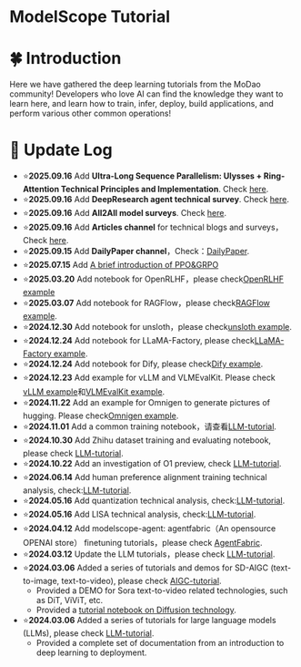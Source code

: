 # ModelScope Tutorial

# 🍀 Introduction

Here we have gathered the deep learning tutorials from the MoDao community! Developers who love AI can find the knowledge they want to learn here, and learn how to train, infer, deploy, build applications, and perform various other common operations!

# 🌿 Update Log
- ⭐️**2025.09.16** Add **Ultra-Long Sequence Parallelism: Ulysses + Ring-Attention Technical Principles and Implementation**. Check [here](Blogs/Articles/Ulysses_Ring_Attention/report_en.md).
- ⭐️**2025.09.16** Add **DeepResearch agent technical survey**. Check [here](Blogs/Articles/Deep-Research-Survey/report_en.md).
- ⭐️**2025.09.16** Add **All2All model surveys**. Check [here](Blogs/Articles/All2All-Survey/report_en.md).
- ⭐️**2025.09.16** Add **Articles channel** for technical blogs and surveys，Check [here](Blogs/Articles).
- ⭐️**2025.09.15** Add **DailyPaper channel**，Check：[DailyPaper](Blogs/DailyPaper/README.md).
- ⭐️**2025.07.15** Add [A brief introduction of PPO&GRPO](./LLM-tutorial/S.PPO和GRPO.md)
- ⭐️**2025.03.20** Add notebook for OpenRLHF，please check[OpenRLHF example](./LLM-tutorial/notebook/OpenRLHF.ipynb)
- ⭐️**2025.03.07** Add notebook for RAGFlow，please check[RAGFlow example](./LLM-tutorial/notebook/RAGFlow.ipynb).
- ⭐️**2024.12.30** Add notebook for unsloth，please check[unsloth example](./LLM-tutorial/notebook/unsloth.ipynb).
- ⭐️**2024.12.24** Add notebook for LLaMA-Factory, please check[LLaMA-Factory example](./LLM-tutorial/notebook/llama-factory.ipynb).
- ⭐️**2024.12.24** Add notebook for Dify, please check[Dify example](./LLM-tutorial/notebook/dify.ipynb).
- ⭐️**2024.12.23** Add example for vLLM and VLMEvalKit. Please check [vLLM example](./LLM-tutorial/notebook/vllm.ipynb)和[VLMEvalKit example](./LLM-tutorial/notebook/VLMEvalKit多模态模型评估.ipynb).
- ⭐️**2024.11.22** Add an example for Omnigen to generate pictures of hugging. Please check[Omnigen example](./AIGC-tutorial/notebook/Omnigen_demo.ipynb).
- ⭐️**2024.11.01** Add a common training notebook，请查看[LLM-tutorial](./LLM-tutorial/notebook/训练.ipynb).
- ⭐️**2024.10.30** Add Zhihu dataset training and evaluating notebook, please check [LLM-tutorial](./LLM-tutorial/notebook/全流程知乎数据集训练.ipynb).
- ⭐️**2024.10.22** Add an investigation of O1 preview, check [LLM-tutorial](./LLM-tutorial/从%20OpenAI-O1%20看大模型的复杂推理能力.md).
- ⭐️**2024.06.14** Add human preference alignment training technical analysis, check:[LLM-tutorial](./LLM-tutorial/M.人类偏好对齐训练.md).
- ⭐️**2024.05.16** Add quantization technical analysis, check:[LLM-tutorial](./LLM-tutorial/N.量化技术解析.md).
- ⭐️**2024.05.16** Add LISA technical analysis, check:[LLM-tutorial](./LLM-tutorial/L.LISA微调技术解析.md).
- ⭐️**2024.04.12** Add modelscope-agent: agentfabric（An opensource OPENAI store） finetuning tutorials，please check [AgentFabric](./LLM-tutorial/Modelscope-Agent:%20AgentFabric微调最佳实践.md).
- ⭐️**2024.03.12** Update the LLM tutorials，please check [LLM-tutorial](./LLM-tutorial).
- ⭐️**2024.03.06** Added a series of tutorials and demos for SD-AIGC (text-to-image, text-to-video), please check [AIGC-tutorial](./AIGC-tutorial).
  - Provided a DEMO for Sora text-to-video related technologies, such as DiT, ViViT, etc.
  - Provided a [tutorial notebook on Diffusion technology](./AIGC-tutorial/基于Transformers，diffusion技术解析+实战.md).
- ⭐️**2024.03.06** Added a series of tutorials for large language models (LLMs), please check [LLM-tutorial](./LLM-tutorial).
  - Provided a complete set of documentation from an introduction to deep learning to deployment.
